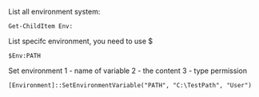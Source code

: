 
List all environment system:

```
Get-ChildItem Env:
```

List specifc environment, you need to use $
```
$Env:PATH
```


Set environment
1 - name of variable
2 - the content
3 - type permission

```
[Environment]::SetEnvironmentVariable("PATH", "C:\TestPath", "User")
```
